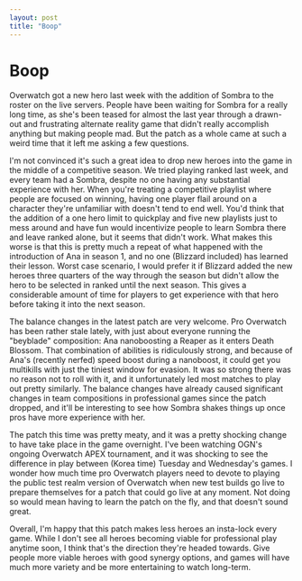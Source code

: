 ```yaml
---
layout: post
title: "Boop"
---
```


# Boop

Overwatch got a new hero last week with the addition of Sombra to the roster on the live servers. People have been waiting for Sombra for a really long time, as she's been teased for almost the last year through a drawn-out and frustrating alternate reality game that didn't really accomplish anything but making people mad. But the patch as a whole came at such a weird time that it left me asking a few questions.

I'm not convinced it's such a great idea to drop new heroes into the game in the middle of a competitive season. We tried playing ranked last week, and every team had a Sombra, despite no one having any substantial experience with her. When you're treating a competitive playlist where people are focused on winning, having one player flail around on a character they're unfamiliar with doesn't tend to end well. You'd think that the addition of a one hero limit to quickplay and five new playlists just to mess around and have fun would incentivize people to learn Sombra there and leave ranked alone, but it seems that didn't work. What makes this worse is that this is pretty much a repeat of what happened with the introduction of Ana in season 1, and no one (Blizzard included) has learned their lesson. Worst case scenario, I would prefer it if Blizzard added the new heroes three quarters of the way through the season but didn't allow the hero to be selected in ranked until the next season. This gives a considerable amount of time for players to get experience with that hero before taking it into the next season.

The balance changes in the latest patch are very welcome. Pro Overwatch has been rather stale lately, with just about everyone running the "beyblade" composition: Ana nanoboosting a Reaper as it enters Death Blossom. That combination of abilities is ridiculously strong, and because of Ana's (recently nerfed) speed boost during a nanoboost, it could get you multikills with just the tiniest window for evasion. It was so strong there was no reason not to roll with it, and it unfortunately led most matches to play out pretty similarly. The balance changes have already caused significant changes in team compositions in professional games since the patch dropped, and it'll be interesting to see how Sombra shakes things up once pros have more experience with her.

The patch this time was pretty meaty, and it was a pretty shocking change to have take place in the game overnight. I've been watching OGN's ongoing Overwatch APEX tournament, and it was shocking to see the difference in play between (Korea time) Tuesday and Wednesday's games. I wonder how much time pro Overwatch players need to devote to playing the public test realm version of Overwatch when new test builds go live to prepare themselves for a patch that could go live at any moment. Not doing so would mean having to learn the patch on the fly, and that doesn't sound great.

Overall, I'm happy that this patch makes less heroes an insta-lock every game. While I don't see all heroes becoming viable for professional play anytime soon, I think that's the direction they're headed towards. Give people more viable heroes with good synergy options, and games will have much more variety and be more entertaining to watch long-term.
